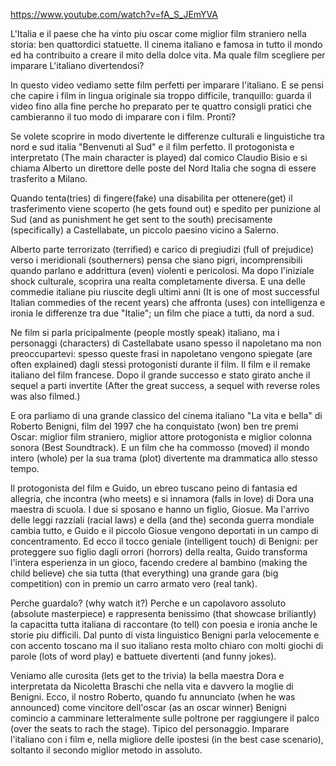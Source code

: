 https://www.youtube.com/watch?v=fA_S_JEmYVA

L'Italia e il paese che ha vinto piu oscar come miglior film straniero nella storia: ben quattordici statuette. Il cinema italiano e famosa in tutto il mondo ed ha contribuito a creare il mito della dolce vita. Ma quale film scegliere per imparare L'italiano divertendosi?

In questo video vediamo sette film perfetti per imparare l'italiano. E se pensi che capire i film in lingua originale sia troppo difficile, tranquillo: guarda il video fino alla fine perche ho preparato per te quattro consigli pratici che cambieranno il tuo modo di imparare con i film. Pronti?

Se volete scoprire in modo divertente le differenze culturali e linguistiche tra nord e sud italia "Benvenuti al Sud" e il film perfetto. Il protogonista e interpretato (The main character is played) dal comico Claudio Bisio e si chiama Alberto un direttore delle poste del Nord Italia che sogna di essere trasferito a Milano.

Quando tenta(tries) di fingere(fake) una disabilita per ottenere(get) il trasferimento viene scoperto (he gets found out) e spedito per punizione al Sud (and as punishment he get sent to the south) precisamente (specifically) a Castellabate, un piccolo paesino vicino a Salerno.

Alberto parte terrorizato (terrified) e carico di pregiudizi (full of prejudice) verso i meridionali (southerners) pensa che siano pigri, incomprensibili quando parlano e addrittura (even) violenti e pericolosi. Ma dopo l'iniziale shock culturale, scoprira una realta completamente diversa. E una delle commedie italiane piu riuscite degli ultimi anni (It is one of most successful Italian commedies of the recent years) che affronta (uses) con intelligenza e ironia le differenze tra due "Italie"; un film che piace a tutti, da nord a sud. 

Ne film si parla pricipalmente (people mostly speak) italiano, ma i personaggi (characters) di Castellabate usano spesso il napoletano ma non preoccupartevi: spesso queste frasi in napoletano vengono spiegate (are often explained) dagli stessi protogonisti durante il film. Il film e il remake italiano del film francese. Dopo il grande successo e stato girato anche il sequel a parti invertite (After the great success, a sequel with reverse roles was also filmed.)

E ora parliamo di una grande classico del cinema italiano "La vita e bella" di Roberto Benigni, film del 1997 che ha conquistato (won) ben tre premi Oscar: miglior film straniero, miglior attore protogonista e miglior colonna sonora (Best Soundtrack). E un film che ha commosso (moved) il mondo intero (whole) per la sua trama (plot) divertente ma drammatica allo stesso tempo.

Il protogonista del film e Guido, un ebreo tuscano peino di fantasia ed allegria, che incontra (who meets) e si innamora (falls in love) di Dora una maestra di scuola. I due si sposano e hanno un figlio, Giosue. Ma l'arrivo delle leggi razziali (racial laws) e della (and the) seconda guerra mondiale cambia tutto, e Guido e il piccolo Giosue vengono deportati in un campo di concentramento. Ed ecco il tocco geniale (intelligent touch) di Benigni: per proteggere suo figlio dagli orrori (horrors) della realta, Guido transforma l'intera esperienza in un gioco, facendo credere al bambino (making the child believe) che sia tutta (that everything) una grande gara (big competition) con in premio un carro armato vero (real tank).

Perche guardalo? (why watch it?) Perche e un capolavoro assoluto (absolute masterpiece) e rappresenta benissimo (that showcase briliantly) la capacitta tutta italiana di raccontare (to tell) con poesia e ironia anche le storie piu difficili. Dal punto di vista linguistico Benigni parla velocemente e con accento toscano ma il suo italiano resta molto chiaro con molti giochi di parole (lots of word play) e battuete divertenti (and funny jokes).

Veniamo alle curosita (lets get to the trivia) la bella maestra Dora e interpretata da Nicoletta Braschi che nella vita e davvero la moglie di Benigni. Ecco, il nostro Roberto, quando fu annunciato (when he was announced) come vincitore dell'oscar (as an oscar winner) Benigni comincio a camminare letteralmente sulle poltrone per raggiungere il palco (over the seats to rach the stage). Tipico del personaggio. Imparare l'italiano con i film e, nella migliore delle ipostesi (in the best case scenario), soltanto il secondo miglior metodo in assoluto.
